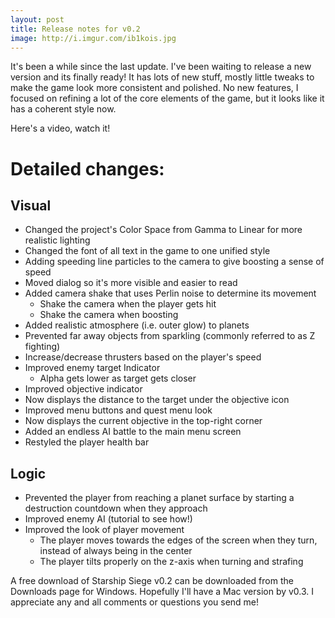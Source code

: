 ```yaml
---
layout: post
title: Release notes for v0.2
image: http://i.imgur.com/ib1kois.jpg
---
```


It's been a while since the last update. I've been waiting to release a new version and its finally ready! It has lots of new stuff, mostly little tweaks to make the game look more consistent and polished. No new features, I focused on refining a lot of the core elements of the game, but it looks like it has a coherent style now.
 
Here's a video, watch it!

# Detailed changes:
 
## Visual
 * Changed the project's Color Space from Gamma to Linear for more realistic lighting
 * Changed the font of all text in the game to one unified style
 * Adding speeding line particles to the camera to give boosting a sense of speed
 * Moved dialog so it's more visible and easier to read
 * Added camera shake that uses Perlin noise to determine its movement
   * Shake the camera when the player gets hit
   * Shake the camera when boosting
 * Added realistic atmosphere (i.e. outer glow) to planets
 * Prevented far away objects from sparkling (commonly referred to as Z fighting)
 * Increase/decrease thrusters based on the player's speed
 * Improved enemy target Indicator
   * Alpha gets lower as target gets closer
 * Improved objective indicator
 * Now displays the distance to the target under the objective icon
 * Improved menu buttons and quest menu look
 * Now displays the current objective in the top-right corner
 * Added an endless AI battle to the main menu screen
 * Restyled the player health bar
 
## Logic
 * Prevented the player from reaching a planet surface by starting a destruction countdown when they approach
 * Improved enemy AI (tutorial to see how!)
 * Improved the look of player movement
   * The player moves towards the edges of the screen when they turn, instead of always being in the              center
   * The player tilts properly on the z-axis when turning and strafing
 
A free download of Starship Siege v0.2 can be downloaded from the Downloads page for Windows. Hopefully I'll have a Mac version by v0.3. I appreciate any and all comments or questions you send me!